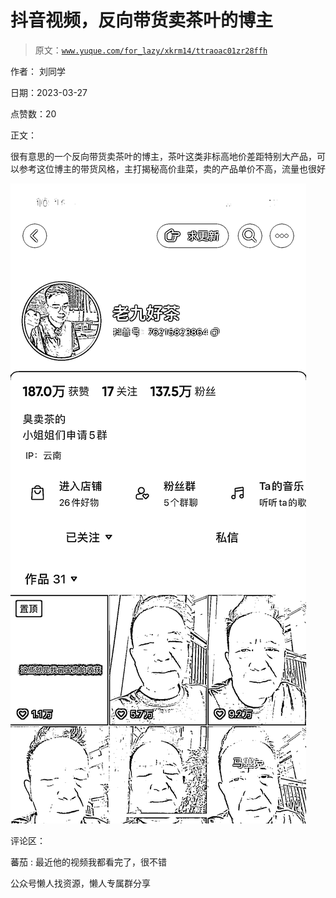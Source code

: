 # 抖音视频，反向带货卖茶叶的博主

> 原文：[`www.yuque.com/for_lazy/xkrm14/ttraoac01zr28ffh`](https://www.yuque.com/for_lazy/xkrm14/ttraoac01zr28ffh)

作者： 刘同学

日期：2023-03-27

点赞数：20

正文：

很有意思的一个反向带货卖茶叶的博主，茶叶这类非标高地价差距特别大产品，可以参考这位博主的带货风格，主打揭秘高价韭菜，卖的产品单价不高，流量也很好

![](img/03c778358b1778d111d5dcdc9c4d9d03.png)  

评论区：

蕃茄 : 最近他的视频我都看完了，很不错

公众号懒人找资源，懒人专属群分享

